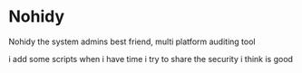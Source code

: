 # Nohidy
Nohidy the system admins best friend, multi platform auditing tool


i add some scripts when i have time i try to share the security i think is good
